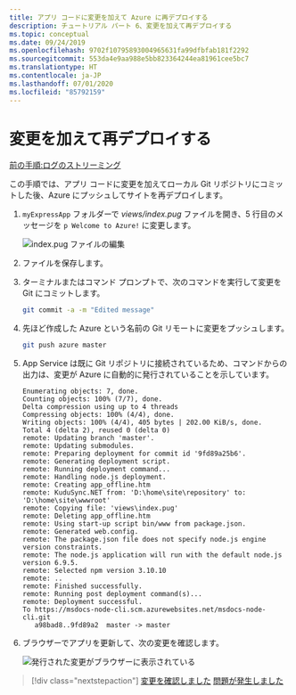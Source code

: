 ```yaml
---
title: アプリ コードに変更を加えて Azure に再デプロイする
description: チュートリアル パート 6、変更を加えて再デプロイする
ms.topic: conceptual
ms.date: 09/24/2019
ms.openlocfilehash: 9702f10795893004965631fa99dfbfab181f2292
ms.sourcegitcommit: 553da4e9aa988e5bb823364244ea81961cee5bc7
ms.translationtype: HT
ms.contentlocale: ja-JP
ms.lasthandoff: 07/01/2020
ms.locfileid: "85792159"
---
```

# <a name="make-changes-and-redeploy"></a>変更を加えて再デプロイする

[前の手順:ログのストリーミング](tutorial-vscode-azure-cli-node-05.md)

この手順では、アプリ コードに変更を加えてローカル Git リポジトリにコミットした後、Azure にプッシュしてサイトを再デプロイします。

1. `myExpressApp` フォルダーで *views/index.pug* ファイルを開き、5 行目のメッセージを `p Welcome to Azure!` に変更します。

    ![index.pug ファイルの編集](media/azure-cli/editpugfile.png)

1. ファイルを保存します。

1. ターミナルまたはコマンド プロンプトで、次のコマンドを実行して変更を Git にコミットします。

    ```bash
    git commit -a -m "Edited message"
    ```

1. 先ほど作成した Azure という名前の Git リモートに変更をプッシュします。

    ```bash
    git push azure master
    ```

1. App Service は既に Git リポジトリに接続されているため、コマンドからの出力は、変更が Azure に自動的に発行されていることを示しています。 

    ```output
    Enumerating objects: 7, done.
    Counting objects: 100% (7/7), done.
    Delta compression using up to 4 threads
    Compressing objects: 100% (4/4), done.
    Writing objects: 100% (4/4), 405 bytes | 202.00 KiB/s, done.
    Total 4 (delta 2), reused 0 (delta 0)
    remote: Updating branch 'master'.
    remote: Updating submodules.
    remote: Preparing deployment for commit id '9fd89a25b6'.
    remote: Generating deployment script.
    remote: Running deployment command...
    remote: Handling node.js deployment.
    remote: Creating app_offline.htm
    remote: KuduSync.NET from: 'D:\home\site\repository' to: 'D:\home\site\wwwroot'
    remote: Copying file: 'views\index.pug'
    remote: Deleting app_offline.htm
    remote: Using start-up script bin/www from package.json.
    remote: Generated web.config.
    remote: The package.json file does not specify node.js engine version constraints.
    remote: The node.js application will run with the default node.js version 6.9.5.
    remote: Selected npm version 3.10.10
    remote: ..
    remote: Finished successfully.
    remote: Running post deployment command(s)...
    remote: Deployment successful.
    To https://msdocs-node-cli.scm.azurewebsites.net/msdocs-node-cli.git
       a98bad8..9fd89a2  master -> master
    ```

1. ブラウザーでアプリを更新して、次の変更を確認します。

    ![発行された変更がブラウザーに表示されている](media/azure-cli/remote-app-changes.png)

> [!div class="nextstepaction"]
> [変更を確認しました](tutorial-vscode-azure-cli-node-07.md) [問題が発生しました](https://www.research.net/r/PWZWZ52?tutorial=node-deployment&step=publishing-changes)
